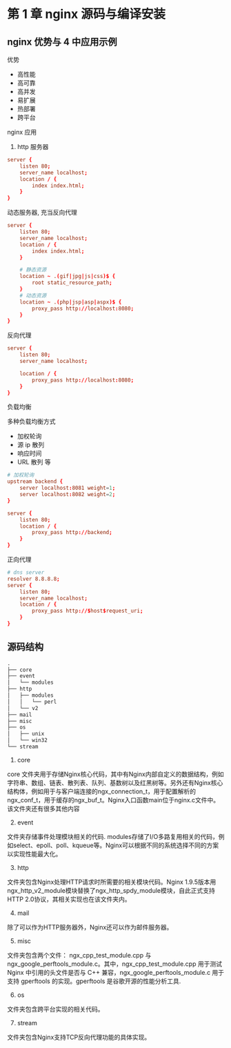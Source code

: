 # 第 1 章 nginx 源码与编译安装

## nginx 优势与 4 中应用示例

优势
- 高性能
- 高可靠
- 高并发
- 易扩展
- 热部署
- 跨平台

nginx 应用

1. http 服务器

```conf
server {
    listen 80;
    server_name localhost;
    location / {
        index index.html;
    }
}
```

动态服务器, 充当反向代理

```conf
server {
    listen 80;
    server_name localhost;
    location / {
        index index.html;
    }

    # 静态资源
    location ~ .(gif|jpg|js|css)$ {
        root static_resource_path;
    }
    # 动态资源
    location ~ .(php|jsp|asp|aspx)$ {
        proxy_pass http://localhost:8080;
    }
}
```

反向代理

```conf
server {
    listen 80;
    server_name localhost;

    location / {
        proxy_pass http://localhost:8080;
    }
}
```

负载均衡

多种负载均衡方式
- 加权轮询
- 源 ip 散列
- 响应时间
- URL 散列
等

```conf
# 加权轮询
upstream backend {
    server localhost:8081 weight=1;
    server localhost:8082 weight=2;
}

server {
    listen 80;
    location / {
        proxy_pass http://backend;
    }
}
```

正向代理

```conf
# dns server
resolver 8.8.8.8;
server {
    listen 80;
    server_name localhost;
    location / {
        proxy_pass http://$host$request_uri;
    }
}
```

## 源码结构

```txt
.
├── core
├── event
│   └── modules
├── http
│   ├── modules
│   │   └── perl
│   └── v2
├── mail
├── misc
├── os
│   ├── unix
│   └── win32
└── stream
```

1. core

core 文件夹用于存储Nginx核心代码，其中有Nginx内部自定义的数据结构，例如字符串、数组、链表、散列表、队列、基数树以及红黑树等。另外还有Nginx核心结构体，例如用于与客户端连接的ngx_connection_t，用于配置解析的ngx_conf_t，用于缓存的ngx_buf_t。Nginx入口函数main位于nginx.c文件中。该文件夹还有很多其他内容

2. event

文件夹存储事件处理模块相关的代码. modules存储了I/O多路复用相关的代码，例如select、epoll、poll、kqueue等。Nginx可以根据不同的系统选择不同的方案以实现性能最大化。

3. http

文件夹包含Nginx处理HTTP请求时所需要的相关模块代码。Nginx 1.9.5版本用ngx_http_v2_module模块替换了ngx_http_spdy_module模块，自此正式支持HTTP 2.0协议，其相关实现也在该文件夹内。

4. mail

除了可以作为HTTP服务器外，Nginx还可以作为邮件服务器。

5. misc

文件夹包含两个文件：
ngx_cpp_test_module.cpp 与 ngx_google_perftools_module.c。其中，ngx_cpp_test_module.cpp 用于测试 Nginx 中引用的头文件是否与 C++ 兼容，ngx_google_perftools_module.c 用于支持 gperftools 的实现。gperftools 是谷歌开源的性能分析工具.

6. os

文件夹包含跨平台实现的相关代码。

7. stream

文件夹包含Nginx支持TCP反向代理功能的具体实现。



